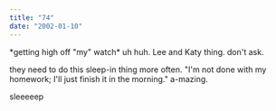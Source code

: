 ```yaml
---
title: "74"
date: "2002-01-10"
---
```


\*getting high off "my" watch\* uh huh. Lee and Katy thing. don't ask.

they need to do this sleep-in thing more often. "I'm not done with my homework; I'll just finish it in the morning." a-mazing.

sleeeeep
